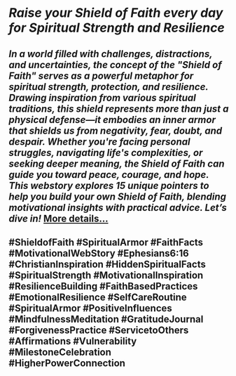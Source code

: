 # *Raise your Shield of Faith every day for Spiritual Strength and Resilience*
## *In a world filled with challenges, distractions, and uncertainties, the concept of the "Shield of Faith" serves as a powerful metaphor for spiritual strength, protection, and resilience. Drawing inspiration from various spiritual traditions, this shield represents more than just a physical defense—it embodies an inner armor that shields us from negativity, fear, doubt, and despair. Whether you're facing personal struggles, navigating life's complexities, or seeking deeper meaning, the Shield of Faith can guide you toward peace, courage, and hope. This webstory explores 15 unique pointers to help you build your own Shield of Faith, blending motivational insights with practical advice. Let’s dive in!* [More details…](https://spiritualkhazaana.com/web-stories/raise-your-shield-of-faith-every-day/)
## #ShieldofFaith #SpiritualArmor #FaithFacts #MotivationalWebStory #Ephesians6:16 #ChristianInspiration #HiddenSpiritualFacts #SpiritualStrength #MotivationalInspiration #ResilienceBuilding #FaithBasedPractices #EmotionalResilience #SelfCareRoutine #SpiritualArmor #PositiveInfluences #MindfulnessMeditation #GratitudeJournal #ForgivenessPractice #ServicetoOthers #Affirmations #Vulnerability #MilestoneCelebration #HigherPowerConnection

